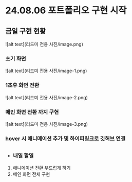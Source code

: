 # 24.08.06 포트폴리오 구현 시작
## 금일 구현 현황
![alt text](리드미 전용 사진/image.png)
### 초기 화면
![alt text](리드미 전용 사진/image-1.png)
### 1초후 화면 전환
![alt text](리드미 전용 사진/image-2.png)
### 메인 화면 전환 까지 구현
![alt text](리드미 전용 사진/image-3.png)
### hover 시 애니메이션 추가 및 하이퍼링크로 깃허브 연결
##
* ### 내일 할일
1. 애니메이션 전환 부드럽게 하기
2.  메인 화면 전체 구현

## 


